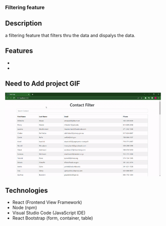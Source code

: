 ### Filtering feature

## Description
a filtering feature that filters thru the data and dispalys the data.

## Features
- 
- 

## Need to Add project GIF
![caption](filter.gif)

## Technologies
- React (Frontend View Framework)
- Node (npm)
- Visual Studio Code (JavaScript IDE)
- React Bootstrap (form, container, table)
